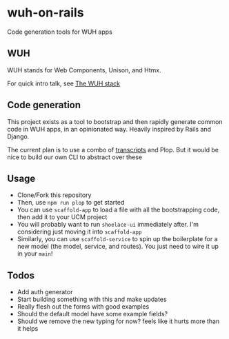 # wuh-on-rails

Code generation tools for WUH apps

## WUH

WUH stands for Web Components, Unison, and Htmx.

For quick intro talk, see [The WUH stack](https://www.youtube.com/watch?v=5l5MJIZLQ2M)

## Code generation

This project exists as a tool to bootstrap and then rapidly generate common code in WUH apps, in an opinionated way. Heavily inspired by Rails and Django.

The current plan is to use a combo of [transcripts](https://www.unison-lang.org/docs/tooling/transcripts/) and Plop. But it would be nice to build our own CLI to abstract over these

## Usage

- Clone/Fork this repository
- Then, use `npm run plop` to get started
- You can use `scaffold-app` to load a file with all the bootstrapping code, then add it to your UCM project
- You will probably want to run `shoelace-ui` immediately after. I'm considering just moving it into `scaffold-app`
- Similarly, you can use `scaffold-service` to spin up the boilerplate for a new model (the model, service, and routes). You just need to wire it up in your `main`!

## Todos

- Add auth generator
- Start building something with this and make updates
- Really flesh out the forms with good examples
- Should the default model have some example fields?
- Should we remove the new typing for now? feels like it hurts more than it helps
